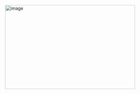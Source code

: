 <img width="421" height="273" alt="image" src="https://github.com/user-attachments/assets/569f3aa6-4727-463f-aa93-1c326808a345" />

